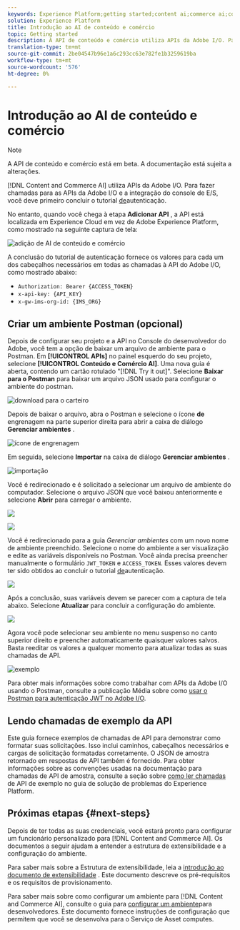 ```yaml
---
keywords: Experience Platform;getting started;content ai;commerce ai;content and commerce ai
solution: Experience Platform
title: Introdução ao AI de conteúdo e comércio
topic: Getting started
description: A API de conteúdo e comércio utiliza APIs da Adobe I/O. Para fazer chamadas para as APIs da Adobe I/O e a integração do console de E/S, você deve primeiro concluir o tutorial de autenticação.
translation-type: tm+mt
source-git-commit: 2be04547b96e1a6c293cc63e782fe1b3259619ba
workflow-type: tm+mt
source-wordcount: '576'
ht-degree: 0%

---
```



# Introdução ao AI de conteúdo e comércio

>[!NOTE]
>
>A API de conteúdo e comércio está em beta. A documentação está sujeita a alterações.

[!DNL Content and Commerce AI] utiliza APIs da Adobe I/O. Para fazer chamadas para as APIs da Adobe I/O e a integração do console de E/S, você deve primeiro concluir o tutorial [de](../../tutorials/authentication.md)autenticação.

No entanto, quando você chega à etapa **Adicionar API** , a API está localizada em Experience Cloud em vez de Adobe Experience Platform, como mostrado na seguinte captura de tela:

![adição de AI de conteúdo e comércio](./images/add-api.png)

A conclusão do tutorial de autenticação fornece os valores para cada um dos cabeçalhos necessários em todas as chamadas à API do Adobe I/O, como mostrado abaixo:

- `Authorization: Bearer {ACCESS_TOKEN}`
- `x-api-key: {API_KEY}`
- `x-gw-ims-org-id: {IMS_ORG}`

## Criar um ambiente Postman (opcional)

Depois de configurar seu projeto e a API no Console do desenvolvedor do Adobe, você tem a opção de baixar um arquivo de ambiente para o Postman. Em **[!UICONTROL APIs]** no painel esquerdo do seu projeto, selecione **[!UICONTROL Conteúdo e Comércio AI]**. Uma nova guia é aberta, contendo um cartão rotulado &quot;[!DNL Try it out]&quot;. Selecione **Baixar para o Postman** para baixar um arquivo JSON usado para configurar o ambiente do postman.

![download para o carteiro](./images/add-to-postman.png)

Depois de baixar o arquivo, abra o Postman e selecione o ícone **de** engrenagem na parte superior direita para abrir a caixa de diálogo **Gerenciar ambientes** .

![ícone de engrenagem](./images/select-gear-icon.png)

Em seguida, selecione **Importar** na caixa de diálogo **Gerenciar ambientes** .

![importação](./images/import.png)

Você é redirecionado e é solicitado a selecionar um arquivo de ambiente do computador. Selecione o arquivo JSON que você baixou anteriormente e selecione **Abrir** para carregar o ambiente.

![](./images/choose-your-file.png)

![](./images/click-open.png)

Você é redirecionado para a guia *Gerenciar ambientes* com um novo nome de ambiente preenchido. Selecione o nome do ambiente a ser visualização e edite as variáveis disponíveis no Postman. Você ainda precisa preencher manualmente o formulário `JWT_TOKEN` e `ACCESS_TOKEN`. Esses valores devem ter sido obtidos ao concluir o tutorial [de](../../tutorials/authentication.md)autenticação.

![](./images/re-direct.png)

Após a conclusão, suas variáveis devem se parecer com a captura de tela abaixo. Selecione **Atualizar** para concluir a configuração do ambiente.

![](./images/final-environment.png)

Agora você pode selecionar seu ambiente no menu suspenso no canto superior direito e preencher automaticamente quaisquer valores salvos. Basta reeditar os valores a qualquer momento para atualizar todas as suas chamadas de API.

![exemplo](./images/select-environment.png)

Para obter mais informações sobre como trabalhar com APIs da Adobe I/O usando o Postman, consulte a publicação Média sobre como [usar o Postman para autenticação JWT no Adobe I/O](https://medium.com/adobetech/using-postman-for-jwt-authentication-on-adobe-i-o-7573428ffe7f).

## Lendo chamadas de exemplo da API

Este guia fornece exemplos de chamadas de API para demonstrar como formatar suas solicitações. Isso inclui caminhos, cabeçalhos necessários e cargas de solicitação formatadas corretamente. O JSON de amostra retornado em respostas de API também é fornecido. Para obter informações sobre as convenções usadas na documentação para chamadas de API de amostra, consulte a seção sobre [como ler chamadas](../../landing/troubleshooting.md) de API de exemplo no guia de solução de problemas do Experience Platform.

## Próximas etapas {#next-steps}

Depois de ter todas as suas credenciais, você estará pronto para configurar um funcionário personalizado para [!DNL Content and Commerce AI]. Os documentos a seguir ajudam a entender a estrutura de extensibilidade e a configuração do ambiente.

Para saber mais sobre a Estrutura de extensibilidade, leia a [introdução ao documento de extensibilidade](https://docs.adobe.com/content/help/en/asset-compute/using/extend/understand-extensibility.html) . Este documento descreve os pré-requisitos e os requisitos de provisionamento.

Para saber mais sobre como configurar um ambiente para [!DNL Content and Commerce AI], consulte o guia para [configurar um ambiente](https://docs.adobe.com/content/help/en/asset-compute/using/extend/setup-environment.html)para desenvolvedores. Este documento fornece instruções de configuração que permitem que você se desenvolva para o Serviço de Asset computes.